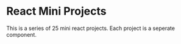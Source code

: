 # React Mini Projects

This is a series of 25 mini react projects. Each project is a seperate component.
